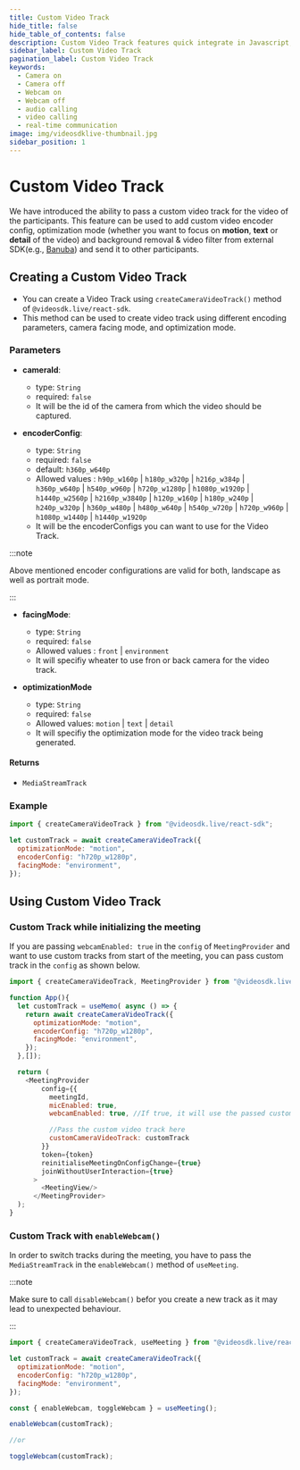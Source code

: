 ```yaml
---
title: Custom Video Track
hide_title: false
hide_table_of_contents: false
description: Custom Video Track features quick integrate in Javascript, React JS, Android, IOS, React Native, Flutter with Video SDK to add live video & audio conferencing to your applications.
sidebar_label: Custom Video Track
pagination_label: Custom Video Track
keywords:
  - Camera on
  - Camera off
  - Webcam on
  - Webcam off
  - audio calling
  - video calling
  - real-time communication
image: img/videosdklive-thumbnail.jpg
sidebar_position: 1
---
```


# Custom Video Track

We have introduced the ability to pass a custom video track for the video of the participants. This feature can be used to add custom video encoder config, optimization mode (whether you want to focus on **motion**, **text** or **detail** of the video) and background removal & video filter from external SDK(e.g., [Banuba](https://www.banuba.com/)) and send it to other participants.

## Creating a Custom Video Track

- You can create a Video Track using `createCameraVideoTrack()` method of `@videosdk.live/react-sdk`.
- This method can be used to create video track using different encoding parameters, camera facing mode, and optimization mode.

### Parameters

- **cameraId**:

  - type: `String`
  - required: `false`
  - It will be the id of the camera from which the video should be captured.

- **encoderConfig**:

  - type: `String`
  - required: `false`
  - default: `h360p_w640p`
  - Allowed values : `h90p_w160p` | `h180p_w320p` | `h216p_w384p` | `h360p_w640p` | `h540p_w960p` | `h720p_w1280p` | `h1080p_w1920p` | `h1440p_w2560p` | `h2160p_w3840p` | `h120p_w160p` | `h180p_w240p` | `h240p_w320p` | `h360p_w480p` | `h480p_w640p` | `h540p_w720p` | `h720p_w960p` | `h1080p_w1440p` | `h1440p_w1920p`
  - It will be the encoderConfigs you can want to use for the Video Track.

:::note

Above mentioned encoder configurations are valid for both, landscape as well as portrait mode.

:::

- **facingMode**:

  - type: `String`
  - required: `false`
  - Allowed values : `front` | `environment`
  - It will specifiy wheater to use fron or back camera for the video track.

- **optimizationMode**
  - type: `String`
  - required: `false`
  - Allowed values: `motion` | `text` | `detail`
  - It will specifiy the optimization mode for the video track being generated.

#### Returns

- `MediaStreamTrack`

### Example

```javascript
import { createCameraVideoTrack } from "@videosdk.live/react-sdk";

let customTrack = await createCameraVideoTrack({
  optimizationMode: "motion",
  encoderConfig: "h720p_w1280p",
  facingMode: "environment",
});
```

## Using Custom Video Track

### Custom Track while initializing the meeting

If you are passing `webcamEnabled: true` in the `config` of `MeetingProvider` and want to use custom tracks from start of the meeting, you can pass custom track in the `config` as shown below.

```javascript
import { createCameraVideoTrack, MeetingProvider } from "@videosdk.live/react-sdk"

function App(){
  let customTrack = useMemo( async () => {
    return await createCameraVideoTrack({
      optimizationMode: "motion",
      encoderConfig: "h720p_w1280p",
      facingMode: "environment",
    });
  },[]);

  return (
    <MeetingProvider
        config={{
          meetingId,
          micEnabled: true,
          webcamEnabled: true, //If true, it will use the passed custom track to turn webcam on

          //Pass the custom video track here
          customCameraVideoTrack: customTrack
        }}
        token={token}
        reinitialiseMeetingOnConfigChange={true}
        joinWithoutUserInteraction={true}
      >
        <MeetingView/>
      </MeetingProvider>
  );
}
```

### Custom Track with `enableWebcam()`

In order to switch tracks during the meeting, you have to pass the `MediaStreamTrack` in the `enableWebcam()` method of `useMeeting`.

:::note

Make sure to call `disableWebcam()` befor you create a new track as it may lead to unexpected behaviour.

:::

```javascript
import { createCameraVideoTrack, useMeeting } from "@videosdk.live/react-sdk";

let customTrack = await createCameraVideoTrack({
  optimizationMode: "motion",
  encoderConfig: "h720p_w1280p",
  facingMode: "environment",
});

const { enableWebcam, toggleWebcam } = useMeeting();

enableWebcam(customTrack);

//or

toggleWebcam(customTrack);
```
